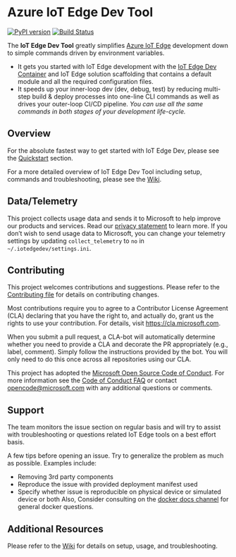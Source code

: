 # Azure IoT Edge Dev Tool

[![PyPI version](https://badge.fury.io/py/iotedgedev.svg)](https://badge.fury.io/py/iotedgedev)
[![Build Status](https://dev.azure.com/Azure-IoT-DDE-EdgeExperience/IoTEdgeDev/_apis/build/status/Azure.iotedgedev?branchName=main)](https://dev.azure.com/Azure-IoT-DDE-EdgeExperience/IoTEdgeDev/_build/latest?definitionId=35&branchName=main)

The **IoT Edge Dev Tool** greatly simplifies [Azure IoT Edge](https://azure.microsoft.com/en-us/services/iot-edge/) development down to simple commands driven by environment variables.

- It gets you started with IoT Edge development with the [IoT Edge Dev Container](https://hub.docker.com/r/microsoft/iotedgedev/) and IoT Edge solution scaffolding that contains a default module and all the required configuration files.
- It speeds up your inner-loop dev (dev, debug, test) by reducing multi-step build & deploy processes into one-line CLI commands as well as drives your outer-loop CI/CD pipeline. _You can use all the same commands in both stages of your development life-cycle._

## Overview

For the absolute fastest way to get started with IoT Edge Dev, please see the [Quickstart](https://github.com/Azure/iotedgedev/wiki/quickstart) section.

For a more detailed overview of IoT Edge Dev Tool including setup, commands and troubleshooting, please see the [Wiki](https://github.com/Azure/iotedgedev/wiki).

## Data/Telemetry

This project collects usage data and sends it to Microsoft to help improve our products and services. Read our [privacy statement](http://go.microsoft.com/fwlink/?LinkId=521839) to learn more.
If you don’t wish to send usage data to Microsoft, you can change your telemetry settings by updating `collect_telemetry` to `no` in `~/.iotedgedev/settings.ini`.

## Contributing

This project welcomes contributions and suggestions. Please refer to the [Contributing file](CONTRIBUTING.md) for details on contributing changes.

Most contributions require you to agree to a Contributor License Agreement (CLA) declaring that you have the right to,
and actually do, grant us the rights to use your contribution. For details, visit
<https://cla.microsoft.com>.

When you submit a pull request, a CLA-bot will automatically determine whether you need
to provide a CLA and decorate the PR appropriately (e.g., label, comment). Simply follow the
instructions provided by the bot. You will only need to do this once across all repositories using our CLA.

This project has adopted the [Microsoft Open Source Code of Conduct](https://opensource.microsoft.com/codeofconduct/).
For more information see the [Code of Conduct FAQ](https://opensource.microsoft.com/codeofconduct/faq/)
or contact [opencode@microsoft.com](mailto:opencode@microsoft.com) with any additional questions or comments.

## Support

The team monitors the issue section on regular basis and will try to assist with troubleshooting or questions related IoT Edge tools on a best effort basis.

A few tips before opening an issue. Try to generalize the problem as much as possible. Examples include:

- Removing 3rd party components
- Reproduce the issue with provided deployment manifest used
- Specify whether issue is reproducible on physical device or simulated device or both
Also, Consider consulting on the [docker docs channel](https://github.com/docker/docker.github.io) for general docker questions.

## Additional Resources

Please refer to the [Wiki](https://github.com/Azure/iotedgedev/wiki) for details on setup, usage, and troubleshooting.
